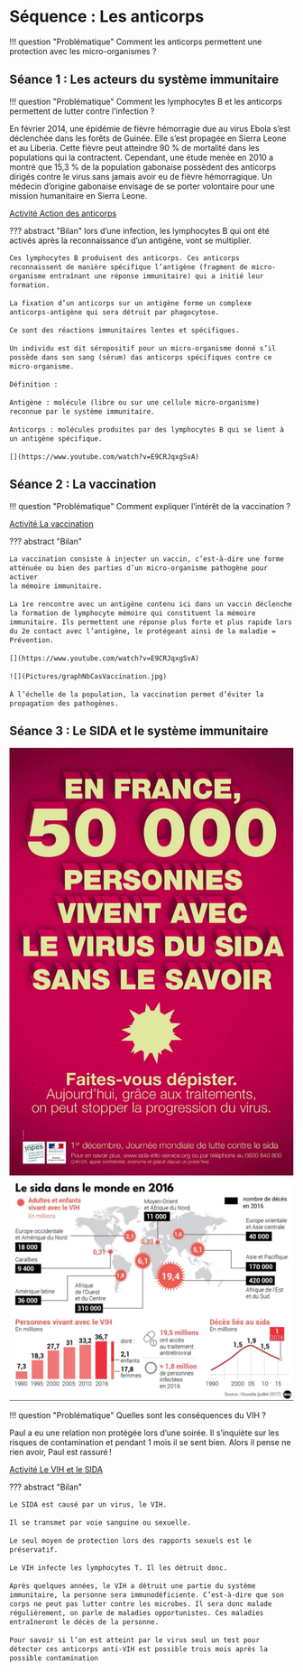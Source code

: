 # Séquence : Les anticorps

!!! question "Problématique"
    Comment les anticorps permettent une protection avec les micro-organismes ?

## Séance 1 : Les acteurs du système immunitaire

!!! question "Problématique"
    Comment les lymphocytes B et les anticorps permettent de lutter contre l’infection ?

En février 2014, une épidémie de fièvre hémorragie due au virus Ebola s’est déclenchée dans les forêts de Guinée. Elle s’est propagée en Sierra Leone et au Liberia. Cette fièvre peut atteindre 90 % de mortalité dans les populations qui la contractent. Cependant, une étude menée en 2010 a montré que 15,3 % de la population gabonaise possèdent des anticorps dirigés contre le virus sans jamais avoir eu de fièvre hémorragique. Un médecin d’origine gabonaise envisage de se porter volontaire pour une mission humanitaire en Sierra Leone.

[Activité Action des anticorps](../anticorps)




??? abstract "Bilan"
    lors d’une infection, les lymphocytes B qui ont été activés après la reconnaissance d’un antigène, vont se multiplier. 

    Ces lymphocytes B produisent des anticorps. Ces anticorps reconnaissent de manière spécifique l’antigène (fragment de micro-organisme entraînant une réponse immunitaire) qui a initié leur formation.

    La fixation d’un anticorps sur un antigène forme un complexe anticorps-antigène qui sera détruit par phagocytose.

    Ce sont des réactions immunitaires lentes et spécifiques.

    Un individu est dit séropositif pour un micro-organisme donné s’il possède dans son sang (sérum) das anticorps spécifiques contre ce micro-organisme.

    Définition : 

    Antigène : molécule (libre ou sur une cellule micro-organisme) reconnue par le système immunitaire.

    Anticorps : molécules produites par des lymphocytes B qui se lient à un antigène spécifique.

    [](https://www.youtube.com/watch?v=E9CRJqxgSvA)


## Séance 2 : La vaccination

!!! question "Problématique"
    Comment expliquer l’intérêt de la vaccination ?


[Activité La vaccination](../vaccin)


??? abstract "Bilan"

    La vaccination consiste à injecter un vaccin, c’est-à-dire une forme atténuée ou bien des parties d’un micro-organisme pathogène pour activer
    la mémoire immunitaire.

    La 1re rencontre avec un antigène contenu ici dans un vaccin déclenche la formation de lymphocyte mémoire qui constituent la mémoire
    immunitaire. Ils permettent une réponse plus forte et plus rapide lors du 2e contact avec l’antigène, le protégeant ainsi de la maladie =     Prévention.

    [](https://www.youtube.com/watch?v=E9CRJqxgSvA)

    ![](Pictures/graphNbCasVaccination.jpg)

    À l’échelle de la population, la vaccination permet d’éviter la propagation des pathogènes.

## Séance 3 : Le SIDA et le système immunitaire


![](Pictures/campagneSidaFrance.png)
![](Pictures/nbCasSida2016.jpg) 

!!! question "Problématique"
    Quelles sont les conséquences du VIH ?

Paul a eu une relation non protégée lors d’une soirée. Il s’inquiète sur les risques de contamination et pendant 1 mois il se sent bien. Alors il pense ne rien avoir, Paul est rassuré !
 

[Activité Le VIH et le SIDA](../sida)


??? abstract "Bilan"

    Le SIDA est causé par un virus, le VIH.

    Il se transmet par voie sanguine ou sexuelle.

    Le seul moyen de protection lors des rapports sexuels est le préservatif.

    Le VIH infecte les lymphocytes T. Il les détruit donc.

    Après quelques années, le VIH a détruit une partie du système immunitaire, la personne sera immunodéficiente. C’est-à-dire que son corps ne peut pas lutter contre les microbes. Il sera donc malade régulièrement, on parle de maladies opportunistes. Ces maladies entraîneront le décès de la personne.

    Pour savoir si l’on est atteint par le virus seul un test pour détecter ces anticorps anti-VIH est possible trois mois après la possible contamination

